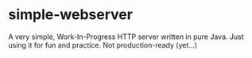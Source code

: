 # simple-webserver
A very simple, Work-In-Progress HTTP server written in pure Java. Just using it for fun and practice. Not production-ready (yet...)

